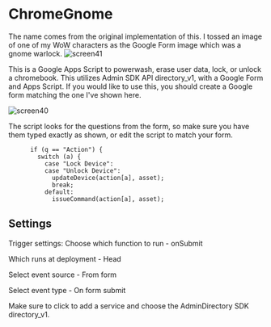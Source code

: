 # ChromeGnome
The name comes from the original implementation of this. I tossed an image of one of my WoW characters as the Google Form image which was a gnome warlock. 
![screen41](https://github.com/TuRbii/chromegnome/assets/16769806/31746630-0136-4fbb-8213-c9d6aea768f0)


This is a Google Apps Script to powerwash, erase user data, lock, or unlock a chromebook. This utilizes Admin SDK API directory_v1, with a Google Form and Apps Script. 
If you would like to use this, you should create a Google form matching the one I've shown here. 

![screen40](https://github.com/TuRbii/powerwash/assets/16769806/464bf710-c1ca-4980-b671-e626531550af)


The script looks for the questions from the form, so make sure you have them typed exactly as shown, or edit the script to match your form.
```if (q == "Enter Asset ID") { asset = a; }
      if (q == "Action") {
        switch (a) {
          case "Lock Device":
          case "Unlock Device":
            updateDevice(action[a], asset);
            break;
          default:
            issueCommand(action[a], asset);
```
## Settings

Trigger settings:
Choose which function to run - onSubmit  

Which runs at deployment - Head  

Select event source - From form  

Select event type - On form submit  


Make sure to click to add a service and choose the AdminDirectory SDK directory_v1.


